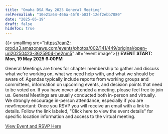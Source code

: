 ```yaml
---
title: "Omaha DSA May 2025 General Meeting"
relPermalink: "10e21a64-466a-46f0-b03f-12ef2ebb7080"
date: "2025-05-19"
draft: false
hideToc: true
---
```


 {{< smallImg src="https://can2-prod.s3.amazonaws.com/events/photos/002/141/449/original/open-uri20250423-3625904-he2nm5" alt="event image">}} 
**EVENT START: Mon, 19 May 2025 6:00PM**

General Meetings are times for chapter membership to gather and discuss what we're working on, what we need help with, and what we should be aware of. Agendas typically include
 reports from working groups and committees, information on upcoming 
events, and decision points that need to be voted on. If you have never 
attended a meeting, please feel free to join us. General Meetings
 are usually conducted both in-person and virtually. We strongly 
encourage in-person attendance, especially if you are new!Important:
 Once you RSVP you will receive an email with a link to details. Follow 
the link labeled, "Click here to view the event details" for specific 
location information and access to the virtual meeting.

[View Event and RSVP Here](https://actionnetwork.org/events/may-2025-general-meeting-omaha-dsa)
